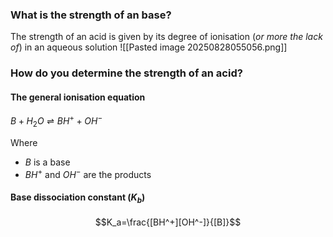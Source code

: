### What is the strength of an base?
The strength of an acid is given by its degree of ionisation (*or more the lack of*) in an aqueous solution
![[Pasted image 20250828055056.png]]
### How do you determine the strength of an acid?
#### The general ionisation equation
$B + H_2O \rightleftharpoons BH^+ + OH^-$ 

Where
- $B$ is a base
- $BH^+$ and $OH^-$ are the products

#### Base dissociation constant ($K_b$)
$$K_a=\frac{[BH^+][OH^-]}{[B]}$$
